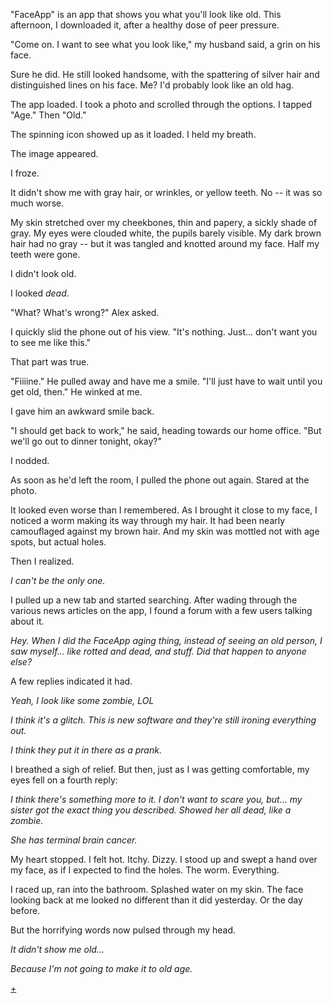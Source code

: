 "FaceApp" is an app that shows you what you'll look like old. This afternoon, I downloaded it, after a healthy dose of peer pressure.


"Come on. I want to see what you look like," my husband said, a grin on his face.


Sure he did. He still looked handsome, with the spattering of silver hair and distinguished lines on his face. Me? I'd probably look like an old hag.


The app loaded. I took a photo and scrolled through the options. I tapped "Age." Then "Old."


The spinning icon showed up as it loaded. I held my breath.


The image appeared.


I froze.


It didn't show me with gray hair, or wrinkles, or yellow teeth. No -- it was so much worse.


My skin stretched over my cheekbones, thin and papery, a sickly shade of gray. My eyes were clouded white, the pupils barely visible. My dark brown hair had no gray -- but it was tangled and knotted around my face. Half my teeth were gone.


I didn't look old.


I looked *dead*.


"What? What's wrong?" Alex asked.


I quickly slid the phone out of his view. "It's nothing. Just… don't want you to see me like this."


That part was true.


"Fiiiine." He pulled away and have me a smile. "I'll just have to wait until you get old, then." He winked at me.


I gave him an awkward smile back.


"I should get back to work," he said, heading towards our home office. "But we'll go out to dinner tonight, okay?"


I nodded.


As soon as he'd left the room, I pulled the phone out again. Stared at the photo.


It looked even worse than I remembered. As I brought it close to my face, I noticed a worm making its way through my hair. It had been nearly camouflaged against my brown hair. And my skin was mottled not with age spots, but actual holes.


Then I realized.


*I can't be the only one.*


I pulled up a new tab and started searching. After wading through the various news articles on the app, I found a forum with a few users talking about it.


*Hey. When I did the FaceApp aging thing, instead of seeing an old person, I saw myself… like rotted and dead, and stuff. Did that happen to anyone else?*


A few replies indicated it had.


*Yeah, I look like some zombie, LOL*


*I think it's a glitch. This is new software and they're still ironing everything out.*


*I think they put it in there as a prank.*


I breathed a sigh of relief. But then, just as I was getting comfortable, my eyes fell on a fourth reply:


*I think there's something more to it. I don't want to scare you, but… my sister got the exact thing you described. Showed her all dead, like a zombie.*


*She has terminal brain cancer.*


My heart stopped. I felt hot. Itchy. Dizzy. I stood up and swept a hand over my face, as if I expected to find the holes. The worm. Everything.


I raced up, ran into the bathroom. Splashed water on my skin. The face looking back at me looked no different than it did yesterday. Or the day before.


But the horrifying words now pulsed through my head.


*It didn't show me old...*


*Because I'm not going to make it to old age.*

[+](http://www.reddit.com/r/blairdaniels)